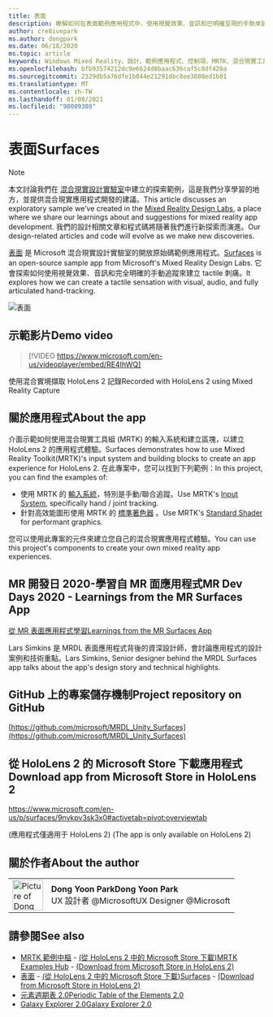 ```yaml
---
title: 表面
description: 瞭解如何在表面範例應用程式中，使用視覺效果、音訊和已明確呈現的手勢來建立 tactile sensations。
author: cre8ivepark
ms.author: dongpark
ms.date: 06/18/2020
ms.topic: article
keywords: Windows Mixed Reality、設計、範例應用程式、控制項、MRTK、混合現實工具組、Unity、範例應用程式、範例應用程式、開放原始碼、Microsoft Store、HoloLens、混合現實耳機、windows Mixed Reality 耳機、虛擬實境耳機
ms.openlocfilehash: bfb93574212dc9e6624d8baac636caf5c8df428a
ms.sourcegitcommit: 2329db5a76dfe1b844e21291dbc8ee3888ed1b81
ms.translationtype: MT
ms.contentlocale: zh-TW
ms.lasthandoff: 01/08/2021
ms.locfileid: "98009308"
---
```

# <a name="surfaces"></a><span data-ttu-id="40e39-104">表面</span><span class="sxs-lookup"><span data-stu-id="40e39-104">Surfaces</span></span>

>[!NOTE]
><span data-ttu-id="40e39-105">本文討論我們在 [混合現實設計實驗室](https://github.com/Microsoft/MRDesignLabs_Unity)中建立的探索範例，這是我們分享學習的地方，並提供混合現實應用程式開發的建議。</span><span class="sxs-lookup"><span data-stu-id="40e39-105">This article discusses an exploratory sample we’ve created in the [Mixed Reality Design Labs](https://github.com/Microsoft/MRDesignLabs_Unity), a place where we share our learnings about and suggestions for mixed reality app development.</span></span> <span data-ttu-id="40e39-106">我們的設計相關文章和程式碼將隨著我們進行新探索而演進。</span><span class="sxs-lookup"><span data-stu-id="40e39-106">Our design-related articles and code will evolve as we make new discoveries.</span></span>

<span data-ttu-id="40e39-107">[表面](https://github.com/microsoft/MRDL_Unity_Surfaces)  是 Microsoft 混合現實設計實驗室的開放原始碼範例應用程式。</span><span class="sxs-lookup"><span data-stu-id="40e39-107">[Surfaces](https://github.com/microsoft/MRDL_Unity_Surfaces)  is an open-source sample app from Microsoft's Mixed Reality Design Labs.</span></span> <span data-ttu-id="40e39-108">它會探索如何使用視覺效果、音訊和完全明確的手動追蹤來建立 tactile 刺痛。</span><span class="sxs-lookup"><span data-stu-id="40e39-108">It explores how we can create a tactile sensation with visual, audio, and fully articulated hand-tracking.</span></span>

![表面](images/MRDL_Surfaces_1.jpg)

## <a name="demo-video"></a><span data-ttu-id="40e39-110">示範影片</span><span class="sxs-lookup"><span data-stu-id="40e39-110">Demo video</span></span> 

> [!VIDEO https://www.microsoft.com/en-us/videoplayer/embed/RE4IhWQ]

<span data-ttu-id="40e39-111">使用混合實境擷取 HoloLens 2 記錄</span><span class="sxs-lookup"><span data-stu-id="40e39-111">Recorded with HoloLens 2 using Mixed Reality Capture</span></span>

## <a name="about-the-app"></a><span data-ttu-id="40e39-112">關於應用程式</span><span class="sxs-lookup"><span data-stu-id="40e39-112">About the app</span></span>

<span data-ttu-id="40e39-113">介面示範如何使用混合現實工具組 (MRTK) 的輸入系統和建立區塊，以建立 HoloLens 2 的應用程式體驗。</span><span class="sxs-lookup"><span data-stu-id="40e39-113">Surfaces demonstrates how to use Mixed Reality Toolkit(MRTK)'s input system and building blocks to create an app experience for HoloLens 2.</span></span> <span data-ttu-id="40e39-114">在此專案中，您可以找到下列範例：</span><span class="sxs-lookup"><span data-stu-id="40e39-114">In this project, you can find the examples of:</span></span>
- <span data-ttu-id="40e39-115">使用 MRTK 的 [輸入系統](https://microsoft.github.io/MixedRealityToolkit-Unity/Documentation/Input/Overview.html)，特別是手動/聯合追蹤。</span><span class="sxs-lookup"><span data-stu-id="40e39-115">Use MRTK's [Input System](https://microsoft.github.io/MixedRealityToolkit-Unity/Documentation/Input/Overview.html), specifically hand / joint tracking.</span></span>
- <span data-ttu-id="40e39-116">針對高效能圖形使用 MRTK 的 [標準著色器](https://microsoft.github.io/MixedRealityToolkit-Unity/Documentation/README_MRTKStandardShader.html) 。</span><span class="sxs-lookup"><span data-stu-id="40e39-116">Use MRTK's [Standard Shader](https://microsoft.github.io/MixedRealityToolkit-Unity/Documentation/README_MRTKStandardShader.html) for performant graphics.</span></span>

<span data-ttu-id="40e39-117">您可以使用此專案的元件來建立您自己的混合現實應用程式體驗。</span><span class="sxs-lookup"><span data-stu-id="40e39-117">You can use this project's components to create your own mixed reality app experiences.</span></span>

## <a name="mr-dev-days-2020---learnings-from-the-mr-surfaces-app"></a><span data-ttu-id="40e39-118">MR 開發日 2020-學習自 MR 面應用程式</span><span class="sxs-lookup"><span data-stu-id="40e39-118">MR Dev Days 2020 - Learnings from the MR Surfaces App</span></span>

[<span data-ttu-id="40e39-119">從 MR 表面應用程式學習</span><span class="sxs-lookup"><span data-stu-id="40e39-119">Learnings from the MR Surfaces App</span></span>](https://channel9.msdn.com/Shows/Docs-Mixed-Reality/Learnings-from-the-MR-Surfaces-App)

<span data-ttu-id="40e39-120">Lars Simkins 是 MRDL 表面應用程式背後的資深設計師，會討論應用程式的設計案例和技術重點。</span><span class="sxs-lookup"><span data-stu-id="40e39-120">Lars Simkins, Senior designer behind the MRDL Surfaces app talks about the app's design story and technical highlights.</span></span>

## <a name="project-repository-on-github"></a><span data-ttu-id="40e39-121">GitHub 上的專案儲存機制</span><span class="sxs-lookup"><span data-stu-id="40e39-121">Project repository on GitHub</span></span>

[https://github.com/microsoft/MRDL_Unity_Surfaces](https://github.com/microsoft/MRDL_Unity_Surfaces)

## <a name="download-app-from-microsoft-store-in-hololens-2"></a><span data-ttu-id="40e39-122">從 HoloLens 2 的 Microsoft Store 下載應用程式</span><span class="sxs-lookup"><span data-stu-id="40e39-122">Download app from Microsoft Store in HoloLens 2</span></span>

https://www.microsoft.com/en-us/p/surfaces/9nvkpv3sk3x0#activetab=pivot:overviewtab

<span data-ttu-id="40e39-123"> (應用程式僅適用于 HoloLens 2) </span><span class="sxs-lookup"><span data-stu-id="40e39-123">(The app is only available on HoloLens 2)</span></span>

## <a name="about-the-author"></a><span data-ttu-id="40e39-124">關於作者</span><span class="sxs-lookup"><span data-stu-id="40e39-124">About the author</span></span>

<table style="border-collapse:collapse" padding-left="0px">
<tr>
<td style="border-style: none" width="60px"><img alt="Picture of Dong Yoon Park" width="60" height="60" src="images/dongyoonpark.jpg"></td>
<td style="border-style: none"><span data-ttu-id="40e39-125"><b>Dong Yoon Park</b></span><span class="sxs-lookup"><span data-stu-id="40e39-125"><b>Dong Yoon Park</b></span></span><br><span data-ttu-id="40e39-126">UX 設計者 @Microsoft</span><span class="sxs-lookup"><span data-stu-id="40e39-126">UX Designer @Microsoft</span></span></td>
</tr>
</table>

## <a name="see-also"></a><span data-ttu-id="40e39-127">請參閱</span><span class="sxs-lookup"><span data-stu-id="40e39-127">See also</span></span>

* <span data-ttu-id="40e39-128">[MRTK 範例中樞](https://microsoft.github.io/MixedRealityToolkit-Unity/Documentation/README_ExampleHub.html) - [ (從 HoloLens 2 中的 Microsoft Store 下載)](https://www.microsoft.com/en-us/p/mrtk-examples-hub/9mv8c39l2sj4)</span><span class="sxs-lookup"><span data-stu-id="40e39-128">[MRTK Examples Hub](https://microsoft.github.io/MixedRealityToolkit-Unity/Documentation/README_ExampleHub.html) - [(Download from Microsoft Store in HoloLens 2)](https://www.microsoft.com/en-us/p/mrtk-examples-hub/9mv8c39l2sj4)</span></span>
* <span data-ttu-id="40e39-129">[表面](sampleapp-surfaces.md) - [ (從 HoloLens 2 中的 Microsoft Store 下載)](https://www.microsoft.com/en-us/p/surfaces/9nvkpv3sk3x0)</span><span class="sxs-lookup"><span data-stu-id="40e39-129">[Surfaces](sampleapp-surfaces.md) - [(Download from Microsoft Store in HoloLens 2)](https://www.microsoft.com/en-us/p/surfaces/9nvkpv3sk3x0)</span></span>
* [<span data-ttu-id="40e39-130">元素週期表 2.0</span><span class="sxs-lookup"><span data-stu-id="40e39-130">Periodic Table of the Elements 2.0</span></span>](https://medium.com/@dongyoonpark/bringing-the-periodic-table-of-the-elements-app-to-hololens-2-with-mrtk-v2-a6e3d8362158)
* [<span data-ttu-id="40e39-131">Galaxy Explorer 2.0</span><span class="sxs-lookup"><span data-stu-id="40e39-131">Galaxy Explorer 2.0</span></span>](galaxy-explorer-update.md)
